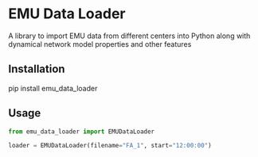 # EMU Data Loader

A library to import EMU data from different centers into Python along with dynamical network model properties and other features

## Installation

pip install emu_data_loader

## Usage

```python
from emu_data_loader import EMUDataLoader

loader = EMUDataLoader(filename="FA_1", start="12:00:00")